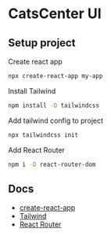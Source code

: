 # CatsCenter UI

## Setup project

Create react app

```bash
npx create-react-app my-app
```

Install Tailwind

```bash
npm install -D tailwindcss
```

Add tailwind config to project

```bash
npx tailwindcss init
```

Add React Router

```bash
npm i -D react-router-dom
```

## Docs

- [create-react-app](https://create-react-app.dev/)
- [Tailwind](https://tailwindcss.com/docs/installation)
- [React Router](https://www.w3schools.com/react/react_router.asp)

